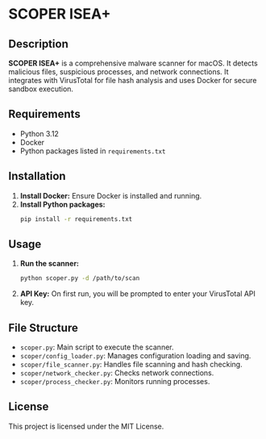 # SCOPER ISEA+

## Description
**SCOPER ISEA+** is a comprehensive malware scanner for macOS. It detects malicious files, suspicious processes, and network connections. It integrates with VirusTotal for file hash analysis and uses Docker for secure sandbox execution.

## Requirements
- Python 3.12
- Docker
- Python packages listed in `requirements.txt`

## Installation
1. **Install Docker:** Ensure Docker is installed and running.
2. **Install Python packages:**
    ```bash
    pip install -r requirements.txt
    ```

## Usage
1. **Run the scanner:**
    ```bash
    python scoper.py -d /path/to/scan
    ```
2. **API Key:** On first run, you will be prompted to enter your VirusTotal API key.

## File Structure
- `scoper.py`: Main script to execute the scanner.
- `scoper/config_loader.py`: Manages configuration loading and saving.
- `scoper/file_scanner.py`: Handles file scanning and hash checking.
- `scoper/network_checker.py`: Checks network connections.
- `scoper/process_checker.py`: Monitors running processes.

## License
This project is licensed under the MIT License.
